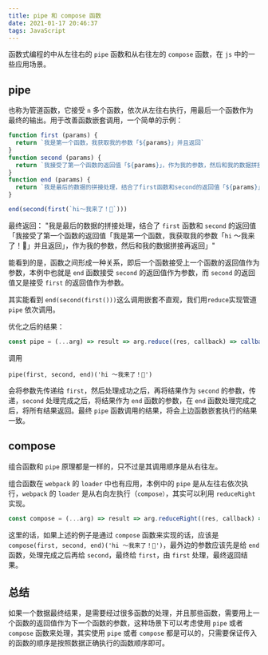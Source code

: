 ```yaml
---
title: pipe 和 compose 函数
date: 2021-01-17 20:46:37
tags: JavaScript
---
```


函数式编程的中从左往右的 `pipe` 函数和从右往左的 `compose` 函数，在 `js` 中的一些应用场景。

## pipe

也称为管道函数，它接受 `n` 多个函数，依次从左往右执行，用最后一个函数作为最终的输出。用于改善函数嵌套调用，一个简单的示例：

```js
function first (params) {
  return `我是第一个函数，我获取我的参数「${params}」并且返回`
}
function second (params) {
  return `我接受了第一个函数的返回值「${params}」，作为我的参数，然后和我的数据拼接再返回`
}
function end (params) {
  return `我是最后的数据的拼接处理，结合了first函数和second的返回值「${params}」`
}

end(second(first(`hi～我来了！💐`)))
```

最终返回： "我是最后的数据的拼接处理，结合了 `first` 函数和 `second` 的返回值「我接受了第一个函数的返回值「我是第一个函数，我获取我的参数「`hi` ～我来了！💐」并且返回」，作为我的参数，然后和我的数据拼接再返回」"

能看到的是，函数之间形成一种关系，即后一个函数接受上一个函数的返回值作为参数，本例中也就是 `end` 函数接受 `second` 的返回值作为参数，而 `second` 的返回值又是接受 `first` 的返回值作为参数。

其实能看到 `end(second(first()))`这么调用嵌套不直观，我们用`reduce`实现管道 `pipe` 依次调用。

优化之后的结果：

```js
const pipe = (...arg) => result => arg.reduce((res, callback) => callback(res), result)
```

调用

`pipe(first, second, end)('hi ～我来了！💐')`

会将参数先传递给 `first`，然后处理成功之后，再将结果作为 `second` 的参数，传递，`second` 处理完成之后，将结果作为 `end` 函数的参数，在 `end` 函数处理完成之后，将所有结果返回。最终 `pipe` 函数调用的结果，将会上边函数嵌套执行的结果一致。

## compose

组合函数和 `pipe` 原理都是一样的，只不过是其调用顺序是从右往左。

组合函数在 `webpack` 的 `loader` 中也有应用，本例中的 `pipe` 是从左往右依次执行，`webpack` 的 `loader` 是从右向左执行（`compose）`，其实可以利用 `reduceRight` 实现。

```js
const compose = (...arg) => result => arg.reduceRight((res, callback) => callback(res), result)
```

这里的话，如果上述的例子是通过 `compose` 函数来实现的话，应该是 `compose(first, second, end)('hi ～我来了！💐')`，最外边的参数应该先是给 `end` 函数，处理完成之后再给 `second`，最终给 `first`，由 `first` 处理，最终返回结果。

## 总结

如果一个数据最终结果，是需要经过很多函数的处理，并且那些函数，需要用上一个函数的返回值作为下一个函数的参数，这种场景下可以考虑使用 `pipe` 或者 `compose` 函数来处理，其实使用 `pipe` 或者 `compose` 都是可以的，只需要保证传入的函数的顺序是按照数据正确执行的函数顺序即可。
